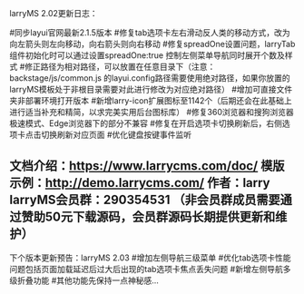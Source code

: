 larryMS 2.02更新日志：

#同步layui官网最新2.1.5版本
#修复tab选项卡左右滑动反人类的移动方式，改为向左箭头则左向移动，向右箭头则向右移动
#修复spreadOne设置问题，larryTab组件初始化时可以通过设置spreadOne:true 控制左侧菜单导航同时展开个数及样式
#修正路径为相对路径，可以放置在任意目录下（注意：backstage/js/common.js 的layui.config路径需要使用绝对路径，如果你放置的larryMS模板处于非根目录需要对此进行修改为对应绝对路径）
#增加可直接文件夹非部署环境打开版本
#新增larry-icon扩展图标至1142个（后期还会在此基础上进行适当补充和精简，以求完美实用后台图标库）
#修复360浏览器和搜狗浏览器极速模式、Edge浏览器下的部分不兼容
#修复在开启选项卡切换刷新后，右侧选项卡点击切换刷新对应页面
#优化键盘按键事件监听

文档介绍：https://www.larrycms.com/doc/
模版示例：http://demo.larrycms.com/
作者：larry
larryMS会员群：290354531 （非会员群成员需要通过赞助50元下载源码，会员群源码长期提供更新和维护）
----------------------------------------------------------------------------------------------
下个版本更新预告：larryMS 2.03
#增加左侧导航三级菜单
#优化tab选项卡性能问题包括页面加载延迟后过大后出现的tab选项卡焦点丢失问题
#新增左侧导航多级折叠功能
#其他功能先保持一点神秘感...
